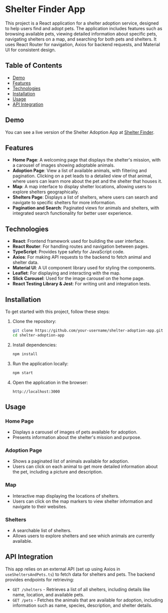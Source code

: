 
# Shelter Finder App

This project is a React application for a shelter adoption service, designed to help users find and adopt pets. The application includes features such as browsing available pets, viewing detailed information about specific pets, navigating shelters on a map, and searching for both pets and shelters. It uses React Router for navigation, Axios for backend requests, and Material UI for consistent design.
## Table of Contents

- [Demo](#demo)
- [Features](#features)
- [Technologies](#technologies)
- [Installation](#installation)
- [Usage](#usage)
- [API Integration](#api-integration)

## Demo

You can see a live version of the Shelter Adoption App at [Shelter Finder](https://shelter-frontend-two.vercel.app).

## Features

- **Home Page**: A welcoming page that displays the shelter's mission, with a carousel of images showing adoptable animals.
- **Adoption Page**: View a list of available animals, with filtering and pagination. Clicking on a pet leads to a detailed view of that animal, where users can learn more about the pet and the shelter that houses it.
- **Map**: A map interface to display shelter locations, allowing users to explore shelters geographically.
- **Shelters Page**: Displays a list of shelters, where users can search and navigate to specific shelters for more information.
- **Pagination and Search**: Paginated views for animals and shelters, with integrated search functionality for better user experience.

## Technologies

- **React**: Frontend framework used for building the user interface.
- **React Router**: For handling routes and navigation between pages.
- **TypeScript**: Provides type safety for JavaScript code.
- **Axios**: For making API requests to the backend to fetch animal and shelter data.
- **Material UI**: A UI component library used for styling the components.
- **Leaflet**: For displaying and interacting with the map.
- **Slick Carousel**: Used for the image carousel on the home page.
- **React Testing Library & Jest**: For writing unit and integration tests.

## Installation

To get started with this project, follow these steps:

1. Clone the repository:

   ```bash
   git clone https://github.com/your-username/shelter-adoption-app.git
   cd shelter-adoption-app
   ```

2. Install dependencies:

   ```bash
   npm install
   ```

3. Run the application locally:

   ```bash
   npm start
   ```

4. Open the application in the browser:

   ```
   http://localhost:3000
   ```

## Usage

### Home Page

- Displays a carousel of images of pets available for adoption.
- Presents information about the shelter's mission and purpose.

### Adoption Page

- Shows a paginated list of animals available for adoption.
- Users can click on each animal to get more detailed information about the pet, including a picture and description.

### Map

- Interactive map displaying the locations of shelters.
- Users can click on the map markers to view shelter information and navigate to their websites.

### Shelters

- A searchable list of shelters.
- Allows users to explore shelters and see which animals are currently available.

## API Integration

This app relies on an external API (set up using Axios in `useSheltersAndPets.ts`) to fetch data for shelters and pets. The backend provides endpoints for retrieving:

- `GET /shelters` - Retrieves a list of all shelters, including details like name, location, and available pets.
- `GET /pets` - Fetches the animals that are available for adoption, including information such as name, species, description, and shelter details.
